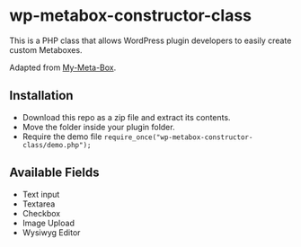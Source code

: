 # wp-metabox-constructor-class

This is a PHP class that allows WordPress plugin developers to easily create custom Metaboxes.  

Adapted from [My-Meta-Box](https://github.com/bainternet/My-Meta-Box).

## Installation

- Download this repo as a zip file and extract its contents.
- Move the folder inside your plugin folder.
- Require the demo file `require_once("wp-metabox-constructor-class/demo.php");`

## Available Fields

- Text input
- Textarea
- Checkbox
- Image Upload
- Wysiwyg Editor